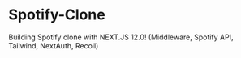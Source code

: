 # Spotify-Clone
Building Spotify clone with NEXT.JS 12.0! (Middleware, Spotify API, Tailwind, NextAuth, Recoil)
